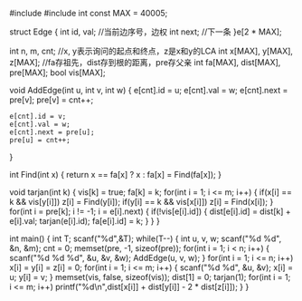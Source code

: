 #include <cstdio>
#include <cstring>
int const MAX = 40005;

struct Edge
{
    int id, val; //当前边序号，边权
    int next;  //下一条
}e[2 * MAX];

int n, m, cnt;
//x, y表示询问的起点和终点，z是x和y的LCA
int x[MAX], y[MAX], z[MAX];
//fa存祖先，dist存到根的距离，pre存父亲
int fa[MAX], dist[MAX], pre[MAX];
bool vis[MAX];

void AddEdge(int u, int v, int w)
{
    e[cnt].id = u;
    e[cnt].val = w;
    e[cnt].next = pre[v];
    pre[v] = cnt++;

    e[cnt].id = v;
    e[cnt].val = w;
    e[cnt].next = pre[u];
    pre[u] = cnt++;
}

int Find(int x)
{
    return x == fa[x] ? x : fa[x] = Find(fa[x]);
}

void tarjan(int k)
{
    vis[k] = true;
    fa[k] = k;
    for(int i = 1; i <= m; i++)
    {
        if(x[i] == k && vis[y[i]])
            z[i] = Find(y[i]);
        if(y[i] == k && vis[x[i]])
            z[i] = Find(x[i]);
    }
    for(int i = pre[k]; i != -1; i = e[i].next)
    {
        if(!vis[e[i].id])
        {
            dist[e[i].id] = dist[k] + e[i].val;
            tarjan(e[i].id);
            fa[e[i].id] = k;
        }
    }
}

int main()
{
    int T;
    scanf("%d",&T);
    while(T--)
    {
        int u, v, w;
        scanf("%d %d", &n, &m);
        cnt = 0;
        memset(pre, -1, sizeof(pre));
        for(int i = 1; i < n; i++)
        {
            scanf("%d %d %d", &u, &v, &w);
            AddEdge(u, v, w);
        }
        for(int i = 1; i <= n; i++)
            x[i] = y[i] = z[i] = 0;
        for(int i = 1; i <= m; i++)
        {
            scanf("%d %d", &u, &v);
            x[i] = u;
            y[i] = v;
        }
        memset(vis, false, sizeof(vis));
        dist[1] = 0;
        tarjan(1);
        for(int i = 1; i <= m; i++)
            printf("%d\n",dist[x[i]] + dist[y[i]] - 2 * dist[z[i]]);
    }
}
